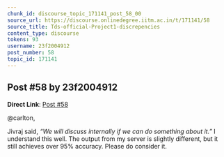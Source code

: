 ```yaml
---
chunk_id: discourse_topic_171141_post_58_00
source_url: https://discourse.onlinedegree.iitm.ac.in/t/171141/58
source_title: Tds-official-Project1-discrepencies
content_type: discourse
tokens: 93
username: 23f2004912
post_number: 58
topic_id: 171141
---
```


## Post #58 by 23f2004912

**Direct Link**: [Post #58](https://discourse.onlinedegree.iitm.ac.in/t/171141/58)

@carlton,

Jivraj said, *“We will discuss internally if we can do something about it.”* I understand this well. The output from my server is slightly different, but it still achieves over 95% accuracy. Please do consider it.
